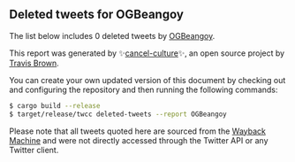 ## Deleted tweets for OGBeangoy

The list below includes 0 deleted tweets by
[OGBeangoy](https://twitter.com/OGBeangoy).



This report was generated by ✨[cancel-culture](https://github.com/travisbrown/cancel-culture)✨,
an open source project by [Travis Brown](https://twitter.com/travisbrown).

You can create your own updated version of this document by checking out and configuring the
repository and then running the following commands:

```bash
$ cargo build --release
$ target/release/twcc deleted-tweets --report OGBeangoy
```

Please note that all tweets quoted here are sourced from the
[Wayback Machine](https://web.archive.org) and were not directly accessed through the Twitter API or
any Twitter client.

